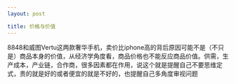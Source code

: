 ```yaml
---
layout: post

title: 价格与价值
---
```


8848和威图Vertu这两款奢华手机，卖价比iphone高的背后原因可能不是（不只是）商品本身的价值，从经济学角度看，商品价格也不能反应商品价值。供需，生产成本，产业链，合作商，很多因素都在作用，说这个就是提醒自己不要思维定式，贵的就是好的或者便宜的就是不好的，也提醒自己多角度审视问题